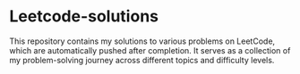 # Leetcode-solutions
This repository contains my solutions to various problems on LeetCode, which are automatically pushed after completion. It serves as a collection of my problem-solving journey across different topics and difficulty levels.
